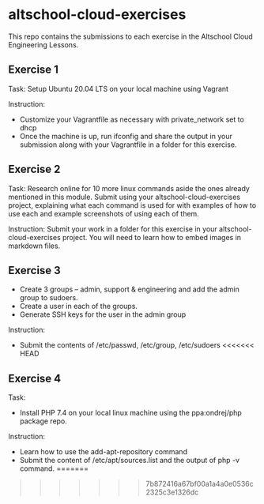 # altschool-cloud-exercises
This repo contains the submissions to each exercise in the Altschool Cloud Engineering Lessons.

## Exercise 1

Task: Setup Ubuntu 20.04 LTS on your local machine using Vagrant

Instruction: 

- Customize your Vagrantfile as necessary with private_network set to dhcp
- Once the machine is up, run ifconfig and share the output in your submission along with your Vagrantfile in a folder for this exercise.

## Exercise 2

Task: Research online for 10 more linux commands aside the ones already mentioned in this module. Submit using your altschool-cloud-exercises project, explaining what each command is used for with examples of how to use each and example screenshots of using each of them.

Instruction: Submit your work in a folder for this exercise in your altschool-cloud-exercises project. You will need to learn how to embed images in markdown files.

## Exercise 3

- Create 3 groups – admin, support & engineering and add the admin group to sudoers. 
- Create a user in each of the groups. 
- Generate SSH keys for the user in the admin group

Instruction:

- Submit the contents of /etc/passwd, /etc/group, /etc/sudoers
<<<<<<< HEAD

## Exercise 4

Task:

- Install PHP 7.4 on your local linux machine using the ppa:ondrej/php package repo.

Instruction:

- Learn how to use the add-apt-repository command
- Submit the content of /etc/apt/sources.list and the output of php -v command.
=======
>>>>>>> 7b872416a67bf00a1a4a0e0536c2325c3e1326dc
